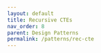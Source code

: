 ```yaml
---
layout: default
title: Recursive CTEs
nav_order: 8
parent: Design Patterns
permalink: /patterns/rec-cte
---
```

